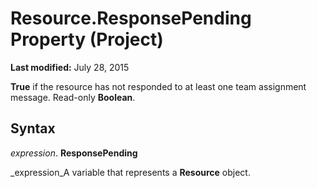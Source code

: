 
# Resource.ResponsePending Property (Project)

 **Last modified:** July 28, 2015

 **True** if the resource has not responded to at least one team assignment message. Read-only **Boolean**.

## Syntax

 _expression_. **ResponsePending**

 _expression_A variable that represents a  **Resource** object.

